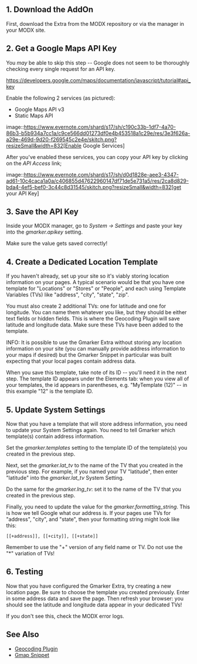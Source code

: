 ## 1. Download the AddOn

First, download the Extra from the MODX repository or via the manager in your MODX site.

## 2. Get a Google Maps API Key

You _may_ be able to skip this step -- Google does not seem to be thoroughly checking every single request for an API key.

https://developers.google.com/maps/documentation/javascript/tutorial#api_key

Enable the following 2 services (as pictured):

* Google Maps API v3
* Static Maps API

image::https://www.evernote.com/shard/s17/sh/c190c33b-1df7-4a70-86b3-b5b934a7cc1a/c9ce566dd01273df0e4b453518a1c29e/res/3e3f626a-a29e-469d-9d20-f269545c2e4e/skitch.png?resizeSmall&width=832[Enable Google Services]

After you've enabled these services, you can copy your API key by clicking on the *API Access* link;

image::https://www.evernote.com/shard/s17/sh/d0d1828e-aee3-4347-ad61-10c4caca1a0a/c406855d47622960147df71de5e731a5/res/2ca8d829-bda4-4ef5-bef0-3c44c8d31545/skitch.png?resizeSmall&width=832[get your API Key]

## 3. Save the API Key
 
Inside your MODX manager, go to *System -> Settings* and paste your key into the *gmarker.apikey* setting. 

Make sure the value gets saved correctly!

## 4. Create a Dedicated Location Template

If you haven't already, set up your site so it's viably storing location information on your pages.  A typical scenario would be that you have one template for "Locations" or "Stores" or "People", and each using Template Variables (TVs) like "address", "city", "state", "zip".

You must also create 2 additional TVs:  one for latitude and one for longitude.  You can name them whatever you like, but they should be either text fields or hidden fields.  This is where the Geocoding Plugin will save latitude and longitude data.  Make sure these TVs have been added to the template.

INFO: It is possible to use the Gmarker Extra without storing any location information on your site (you can manually provide address information to your maps if desired) but the Gmarker Snippet in particular was built expecting that your local pages contain address data.

When you save this template, take note of its ID -- you'll need it in the next step.  The template ID appears under the Elements tab: when you view all of your templates, the id appears in parentheses, e.g. "MyTemplate (12)" -- in this example "12" is the template ID.

## 5. Update System Settings

Now that you have a template that will store address information, you need to update your System Settings again.  You need to tell Gmarker which template(s) contain address information.  

Set the *gmarker.templates* setting to the template ID of the template(s) you created in the previous step.

Next, set the *gmarker.lat_tv* to the name of the TV that you created in the previous step.  For example, if you named your TV "latitude", then enter "latitude" into the *gmarker.lat_tv* System Setting.

Do the same for the *gmarker.lng_tv*: set it to the name of the TV that you created in the previous step.

Finally, you need to update the value for the *gmarker.formatting_string*.  This is how we tell Google what our address is.  If your pages use TVs for "address", "city", and "state", then your formatting string might look like this:

```
[[+address]], [[+city]], [[+state]]
```

Remember to use the "+" version of any field name or TV.  Do not use the "*" variation of TVs!

## 6. Testing

Now that you have configured the Gmarker Extra, try creating a new location page.  Be sure to choose the template you created previously.  Enter in some address data and save the page.  Then refresh your browser: you should see the latitude and longitude data appear in your dedicated TVs!

If you don't see this, check the MODX error logs.

## See Also

* [Geocoding Plugin](Geocoding-Plugin.md)
* [Gmap Snippet](Gmap-Snippet.md)